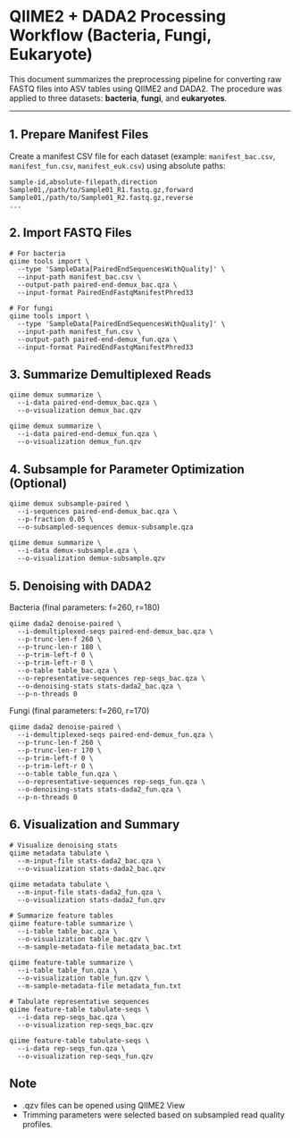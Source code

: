 # QIIME2 + DADA2 Processing Workflow (Bacteria, Fungi, Eukaryote)

This document summarizes the preprocessing pipeline for converting raw FASTQ files into ASV tables using QIIME2 and DADA2. The procedure was applied to three datasets: **bacteria**, **fungi**, and **eukaryotes**.

---

## 1. Prepare Manifest Files

Create a manifest CSV file for each dataset (example: `manifest_bac.csv`, `manifest_fun.csv`, `manifest_euk.csv`) using absolute paths:

```csv
sample-id,absolute-filepath,direction
Sample01,/path/to/Sample01_R1.fastq.gz,forward
Sample01,/path/to/Sample01_R2.fastq.gz,reverse
...
```

## 2. Import FASTQ Files
```
# For bacteria
qiime tools import \
  --type 'SampleData[PairedEndSequencesWithQuality]' \
  --input-path manifest_bac.csv \
  --output-path paired-end-demux_bac.qza \
  --input-format PairedEndFastqManifestPhred33

# For fungi
qiime tools import \
  --type 'SampleData[PairedEndSequencesWithQuality]' \
  --input-path manifest_fun.csv \
  --output-path paired-end-demux_fun.qza \
  --input-format PairedEndFastqManifestPhred33

```

## 3. Summarize Demultiplexed Reads
```
qiime demux summarize \
  --i-data paired-end-demux_bac.qza \
  --o-visualization demux_bac.qzv

qiime demux summarize \
  --i-data paired-end-demux_fun.qza \
  --o-visualization demux_fun.qzv

```

## 4. Subsample for Parameter Optimization (Optional)
```
qiime demux subsample-paired \
  --i-sequences paired-end-demux_bac.qza \
  --p-fraction 0.05 \
  --o-subsampled-sequences demux-subsample.qza

qiime demux summarize \
  --i-data demux-subsample.qza \
  --o-visualization demux-subsample.qzv
```
## 5. Denoising with DADA2
Bacteria (final parameters: f=260, r=180)
```
qiime dada2 denoise-paired \
  --i-demultiplexed-seqs paired-end-demux_bac.qza \
  --p-trunc-len-f 260 \
  --p-trunc-len-r 180 \
  --p-trim-left-f 0 \
  --p-trim-left-r 0 \
  --o-table table_bac.qza \
  --o-representative-sequences rep-seqs_bac.qza \
  --o-denoising-stats stats-dada2_bac.qza \
  --p-n-threads 0
```
Fungi (final parameters: f=260, r=170)
```
qiime dada2 denoise-paired \
  --i-demultiplexed-seqs paired-end-demux_fun.qza \
  --p-trunc-len-f 260 \
  --p-trunc-len-r 170 \
  --p-trim-left-f 0 \
  --p-trim-left-r 0 \
  --o-table table_fun.qza \
  --o-representative-sequences rep-seqs_fun.qza \
  --o-denoising-stats stats-dada2_fun.qza \
  --p-n-threads 0
```

## 6. Visualization and Summary
```
# Visualize denoising stats
qiime metadata tabulate \
  --m-input-file stats-dada2_bac.qza \
  --o-visualization stats-dada2_bac.qzv

qiime metadata tabulate \
  --m-input-file stats-dada2_fun.qza \
  --o-visualization stats-dada2_fun.qzv

# Summarize feature tables
qiime feature-table summarize \
  --i-table table_bac.qza \
  --o-visualization table_bac.qzv \
  --m-sample-metadata-file metadata_bac.txt

qiime feature-table summarize \
  --i-table table_fun.qza \
  --o-visualization table_fun.qzv \
  --m-sample-metadata-file metadata_fun.txt

# Tabulate representative sequences
qiime feature-table tabulate-seqs \
  --i-data rep-seqs_bac.qza \
  --o-visualization rep-seqs_bac.qzv

qiime feature-table tabulate-seqs \
  --i-data rep-seqs_fun.qza \
  --o-visualization rep-seqs_fun.qzv

```

## Note
- .qzv files can be opened using QIIME2 View
- Trimming parameters were selected based on subsampled read quality profiles.
